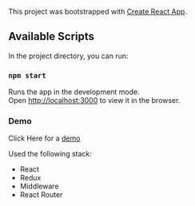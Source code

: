 This project was bootstrapped with [Create React App](https://github.com/facebook/create-react-app).

## Available Scripts

In the project directory, you can run:

### `npm start`

Runs the app in the development mode.<br>
Open [http://localhost:3000](http://localhost:3000) to view it in the browser.

### Demo
Click Here for a [demo](https://swapi-testfront.herokuapp.com/)

Used the following stack:
- React
- Redux
- Middleware
- React Router
